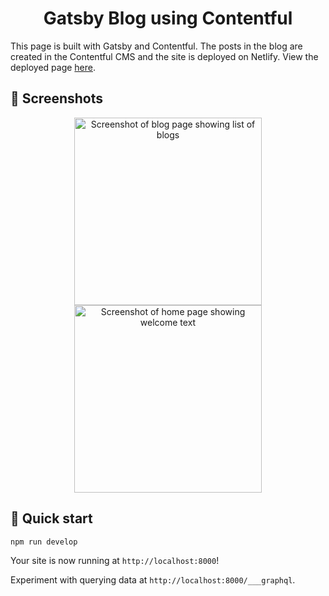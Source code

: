 <h1 align="center">
  Gatsby Blog using Contentful
</h1>

This page is built with Gatsby and Contentful. The posts in the blog are created in the Contentful CMS and the site is deployed on Netlify. View the deployed page [here](https://priceless-euler-928dd0.netlify.app/).

## 📸 Screenshots

<p align="center">
    <img src="https://i.imgur.com/qUxqDiL.png" alt="Screenshot of blog page showing list of blogs" height="300"/>
  <img src="https://i.imgur.com/KyHIgMn.png" alt="Screenshot of home page showing welcome text"  height="300"/>
</p>

## 🚀 Quick start

```shell
npm run develop
```

Your site is now running at `http://localhost:8000`!

Experiment with querying data at `http://localhost:8000/___graphql`.
